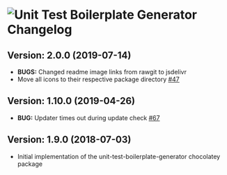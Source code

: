 # ![Unit Test Boilerplate Generator Changelog](https://img.shields.io/badge/Unit%20Test%20Boilerplate%20Generator-Package%20Changelog-blue.svg?style=for-the-badge)

## Version: 2.0.0 (2019-07-14)

- **BUGS:** Changed readme image links from rawgit to jsdelivr
- Move all icons to their respective package directory [#47](https://github.com/AdmiringWorm/chocolatey-packages/issues/47)

## Version: 1.10.0 (2019-04-26)

- **BUG:** Updater times out during update check [#67](https://github.com/AdmiringWorm/chocolatey-packages/issues/67)

## Version: 1.9.0 (2018-07-03)

- Initial implementation of the unit-test-boilerplate-generator chocolatey package
